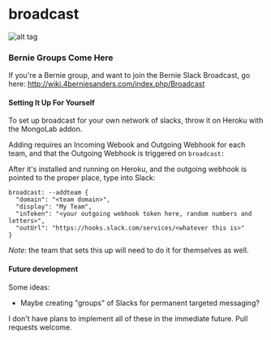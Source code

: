 # broadcast
![alt tag](http://i.imgur.com/Qa2Civs.png)

### Bernie Groups Come Here ###
If you're a Bernie group, and want to join the Bernie Slack Broadcast, go here: http://wiki.4berniesanders.com/index.php/Broadcast

#### Setting It Up For Yourself ####
To set up broadcast for your own network of slacks, throw it on Heroku with the MongoLab addon.

Adding requires an Incoming Webook and Outgoing Webhook for each team, and that the Outgoing Webhook is triggered on `broadcast:`

After it's installed and running on Heroku, and the outgoing webhook is pointed to the proper place, type into Slack:
```
broadcast: --addteam {
  "domain": "<team domain>",
  "display": "My Team",
  "inToken": "<your outgoing webhook token here, random numbers and letters>",
  "outUrl": "https://hooks.slack.com/services/<whatever this is>"
}
```
*Note*: the team that sets this up will need to do it for themselves as well.

#### Future development ####
Some ideas:
* Maybe creating "groups" of Slacks for permanent targeted messaging?

I don't have plans to implement all of these in the immediate future. Pull requests welcome.
